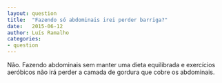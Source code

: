 ```yaml
---
layout: question
title:  "Fazendo só abdominais irei perder barriga?"
date:   2015-06-12
author: Luís Ramalho
categories:
- question
---
```


Não. Fazendo abdominais sem manter uma dieta equilibrada e exercícios aeróbicos não irá perder a camada de gordura que cobre os abdominais.
